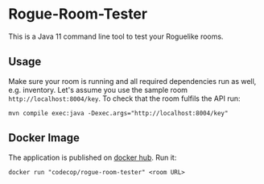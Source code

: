 # Rogue-Room-Tester

This is a Java 11 command line tool to test your Roguelike rooms.

## Usage

Make sure your room is running and all required dependencies run as well, e.g. inventory. Let's assume you use the sample room `http://localhost:8004/key`. To check that the room fulfils the API run:

    mvn compile exec:java -Dexec.args="http://localhost:8004/key"

## Docker Image

The application is published on [docker hub](https://hub.docker.com/r/codecop/rogue-room-tester). Run it:

    docker run "codecop/rogue-room-tester" <room URL>
